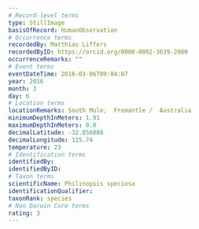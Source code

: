 ```yaml
---
# Record-level terms
type: StillImage
basisOfRecord: HumanObservation
# Occurrence terms
recordedBy: Matthias Liffers
recordedByID: https://orcid.org/0000-0002-3639-2080
occurrenceRemarks: ""
# Event terms
eventDateTime: 2016-03-06T09:04:07
year: 2016
month: 3
day: 6
# Location terms
locationRemarks: South Mole,  Fremantle /  Australia
minimumDepthInMeters: 1.91
maximumDepthInMeters: 0.0
decimalLatitude: -32.056888
decimalLongitude: 115.74
temperature: 23
# Identification terms
identifiedBy: 
identifiedByID: 
# Taxon terms
scientificName: Philinopsis speciosa
identificationQualifier: 
taxonRank: species
# Non Darwin Core terms
rating: 3
---
```

